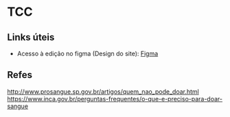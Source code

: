 # TCC

## Links úteis
- Acesso à edição no figma (Design do site): [Figma](https://www.figma.com/file/MzUzb1bEpLAK4Dac0BrdHC/TCC-site?node-id=0%3A1)

## Refes
http://www.prosangue.sp.gov.br/artigos/quem_nao_pode_doar.html
https://www.inca.gov.br/perguntas-frequentes/o-que-e-preciso-para-doar-sangue
